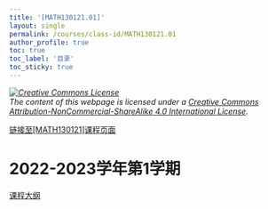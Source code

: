 ```yaml
---
title: '[MATH130121.01]'
layout: single
permalink: /courses/class-id/MATH130121.01
author_profile: true
toc: true
toc_label: '目录'
toc_sticky: true
---
```


<div class='notice--warning'>
<p><i><a rel='license' href='http://creativecommons.org/licenses/by-nc-sa/4.0/'><img alt='Creative Commons License' style='border-width:0' src='https://i.creativecommons.org/l/by-nc-sa/4.0/88x31.png' /></a><br /> The content of this webpage is licensed under a <a rel='license' href='http://creativecommons.org/licenses/by-nc-sa/4.0/'>Creative Commons Attribution-NonCommercial-ShareAlike 4.0 International License</a>.</i></p>
</div>

<a href='https://fdu-math.github.io/courses/MATH130121'>链接至[MATH130121]课程页面<a>

# 2022-2023学年第1学期

<a href='https://fdu-math.github.io/assets/docs/courses/MATH130121.01-2022-2023-1 (Encrypted).pdf'>课程大纲</a>